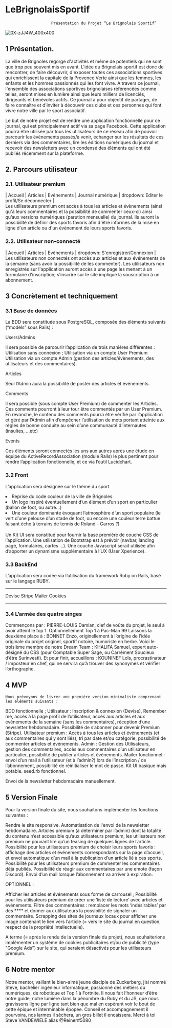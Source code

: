 # LeBrignolaisSportif

						Présentation du Projet “Le Brignolais Sportif”
![0X-zJJ4W_400x400](https://user-images.githubusercontent.com/97508821/157406994-75ccff48-8207-496b-9541-00a15b3c6e57.jpg)

## 1 Présentation.

La ville de Brignoles regorge d'activités et même de potentiels qui ne sont que trop peu souvent mis en avant. L'idée du Brignolais sportif est donc de rencontrer, de faire découvrir, d'exposer toutes ces associations sportives qui enrichissent la capitale de la Provence Verte ainsi que les femmes, les enfants et les hommes passionnés qui les font vivre. A travers ce journal, l'ensemble des associations sportives brignolaises référencées comme telles, seront mises en lumière ainsi que leurs milliers de licenciés, dirigeants et bénévoles actifs. Ce journal a pour objectif de partager, de faire connaître et d'inviter à découvrir ces clubs et ces personnes qui font vivre notre ville par le sport associatif.

Le but de notre projet est de rendre une application fonctionnelle pour ce journal, qui est principalement actif via sa page Facebook. Cette application pourra être utilisée par tous les utilisateurs de ce réseau afin de pouvoir parcourir les évènements passés/à venir, échanger sur les résultats de ces derniers via des commentaires, lire les éditions numériques du journal et recevoir des newsletters avec un condensé des éléments qui ont été publiés récemment sur la plateforme.



## 2. Parcours utilisateur

### 2.1. Utilisateur premium

| Accueil | Articles | Evénements | Journal numérique | dropdown: Editer le profil/Se déconnecter |<br>
Les utilisateurs premium ont accès à tous les articles et évènements (ainsi qu'à leurs commentaires et la possibilité de commenter ceux-ci) ainsi qu’aux versions numériques (parution mensuelle) du journal. Ils auront la possibilité de définir des sports favoris afin d'être informés de la mise en ligne d'un article ou d'un événement de leurs sports favoris.

### 2.2. Utilisateur non-connecté

| Accueil | Articles | Evénements | dropdown: S'enregistrer/Connexion |<br>
Les utilisateurs non connectés ont accès aux articles et aux événements de la semaine (sans avoir la possibilité de les commenter).
Les utilisateurs non enregistrés sur l'application auront accès à une page les menant à un formulaire d'inscription; s’inscrire sur le site implique la souscription à un abonnement.



## 3 Concrètement et techniquement

### 3.1 Base de données

La BDD sera constituée sous PostgreSQL, composée des éléments suivants (“models” sous Rails) :

Users/Admins

Il sera possible de parcourir l’application de trois manières différentes :
Utilisation sans connexion  ; 
Utilisation via un compte User Premium
Utilisation via un compte Admin (gestion des articles/évènements, des utilisateurs et des commentaires).

Articles

Seul l’Admin aura la possibilité de poster des articles et événements.

Comments

Il sera possible (sous compte User Premium) de commenter les Articles.
Ces comments pourront à leur tour être commentés par un User Premium.
En revanche, le contenu des comments pourra être vérifié par l’application et géré par l’Admin afin d’empêcher l’utilisation de mots portant atteinte aux règles de bonne conduite au sein d’une communauté d’internautes (insultes, …etc) 

Events

Ces éléments seront connectés les uns aux autres après une étude en équipe du ActiveRecordAssociation (module Rails)  le plus pertinent pour rendre l’application fonctionnelle, et ce via l’outil Lucidchart.


### 3.2 Front

L’application sera désignée sur le thème du sport

<li>Reprise du code couleur de la ville de Brignoles.</li>
<li>Un logo inspiré éventuellement d’un élément d’un sport en particulier (ballon de foot, ou autre…)</li>
<li>Une couleur dominante évoquant l’atmosphère d’un sport populaire (le vert d’une pelouse d’un stade de foot, ou encore une couleur terre battue faisant écho à terrains de tennis de Roland - Garros ?)</li><br>
Un Kit UI sera constitué pour fournir la base première de couche CSS de l’application.
Une utilisation de Bootstrap est à prévoir (navbar, landing page, formulaires, cartes …).
Une couche Javascript serait utilisée afin d’apporter un dynamisme supplémentaire à l’UX (User Xperience).


### 3.3 BackEnd

L’application sera codée via l’utilisation du framework Ruby on Rails, basé sur le langage RUBY.
***
Devise
Stripe
Mailer
Cookies
***

### 3.4 L’armée des quatre singes

Commençons par : PIERRE-LOUIS Damian, clef de voûte du projet, le seul à avoir atteint le top 1. Optionnellement Top 1 à Pac-Man 99
Laissons la deuxième place à : BONNET Enzo, originellement à l’origine de l’idée originale du projet originel, sportif notoire, humoriste en herbe.
Voici le troisième membre de notre Dream Team : KHALIFA Samuel, expert auto-désigné du CSS (pour Comptable Super Sage, ou Carrément Soucieux d’être Surinvesti).
Et pour finir, accueillons : KOUNINEF Loïs, procrastinateur / imposteur en chef, qui ne servira qu’à trouver des synonymes et vérifier l’orthographe.


## 4 MVP

	Nous prévoyons de livrer une première version minimaliste comprenant les éléments suivants : 

BDD fonctionnelle ;
Utilisateur : Inscription & connexion (Devise), Remember me, accès à la page profil de l’utilisateur, accès aux articles et aux évènements de la semaine (sans les commentaires), réception d’une newsletter hebdomadaire. Possibilité de s’abonner pour devenir Premium (Stripe).
Utilisateur premium : Accès à tous les articles et événements (et aux commentaires qui y sont liés), tri par date et/ou catégorie, possibilité de commenter articles et événements.
Admin : Gestion des Utilisateurs, gestion des commentaires, accès aux commentaires d’un utilisateur en particulier, possibilité de publier articles et événements.
Mailer fonctionnel : envoi d’un mail à l’utilisateur (et à l’admin?) lors de l’inscription / de l’abonnement, possibilité de réinitialiser le mot de passe.
Kit UI basique mais potable.
seed.rb fonctionnel.

Envoi de la newsletter hebdomadaire manuellement.


## 5 Version Finale

Pour la version finale du site, nous souhaitons implémenter les fonctions suivantes :

Rendre le site responsive.
Automatisation de l'envoi de la newsletter hebdomadaire.
Articles premium (à déterminer par l’admin) dont la totalité du contenu n’est accessible qu’aux utilisateurs premium, les utilisateurs non premium ne pouvant lire qu’un teasing de quelques lignes de l’article.
Possibilité pour les utilisateurs premium de choisir leurs sports favoris : affichage des articles et événements correspondants sur la page d’accueil, et envoi automatique d’un mail à la publication d’un article lié à ces sports. 
Possibilité pour les utilisateurs premium de commenter les commentaires déjà publiés.
Possibilité de réagir aux commentaires par une emote (façon Discord).
Envoi d’un mail lorsque l’abonnement va arriver à expiration.

OPTIONNEL :

Afficher les articles et événements sous forme de carrousel ;
Possibilité pour les utilisateurs premium de créer une ‘liste de lecture’ avec articles et événements.
Filtre des commentaires : remplacer les mots ‘indésirables’ par des **** et donner aux utilisateurs la possibilité de signaler un commentaire.
Scrapping des sites de journaux locaux pour afficher une image contenant le lien vers l’article (= vers le site du journal en question, respect de la propriété intellectuelle).

A terme (= après le rendu de la version finale du projet), nous souhaiterions implémenter un système de cookies publicitaires et/ou de publicité (type "Google Ads") sur le site, qui seraient désactivés pour les utilisateurs premium.


## 6 Notre mentor

Notre mentor, vaillant le bien-aimé jeune disciple de Zuckerberg, j’ai nommé Steve, bachelier ingénieur informatique, passionné des métiers du numériques, de robotique et Top 1 à Fortnite.
Il nous fait l’honneur d’être notre guide, notre lumière dans la pénombre du Ruby et du JS, que nous gravissons ligne par ligne tant bien que mal en espérant voir le bout de cette épique et interminable épopée.
Conseil et accompagnement il pourvoira, nos larmes il sèchera, un gros billet il encaissera.
Merci à toi Steve VANDEWIELE alias @Reiner#5080
